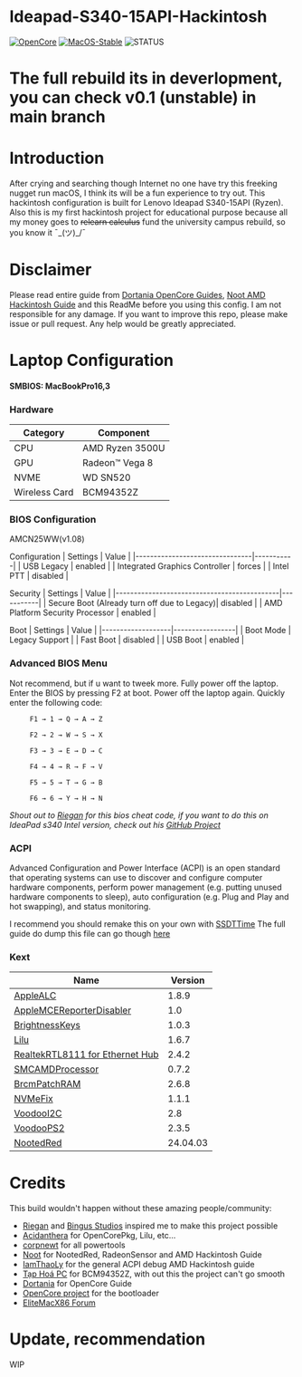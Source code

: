 # Ideapad-S340-15API-Hackintosh
[![OpenCore](https://img.shields.io/badge/OpenCore-v0.9.9-blue)](https://github.com/acidanthera/OpenCorePkg)
[![MacOS-Stable](https://img.shields.io/badge/MacOS-13.6.6-blueviolet)](https://www.apple.com/macos/)
![STATUS](https://img.shields.io/badge/STATUS-BETA0.2-blueviolet.svg)

# The full rebuild its in deverlopment, you can check v0.1 (unstable) in main branch

# Introduction
After crying and searching though Internet no one have try this freeking nugget run macOS, I think its will be a fun experience to try out. This hackintosh configuration is built for Lenovo Ideapad S340-15API (Ryzen). Also this is my first hackintosh project for educational purpose because all my money goes to ~~relearn calculus~~ fund the university campus rebuild, so you know it ¯\_(ツ)_/¯

# Disclaimer
Please read entire guide from [Dortania OpenCore Guides](https://dortania.github.io/OpenCore-Install-Guide/), [Noot AMD Hackintosh Guide](https://chefkissinc.github.io/) and this ReadMe before you using this config. I am not responsible for any damage. If you want to improve this repo, please make issue or pull request. Any help would be greatly appreciated.

# Laptop Configuration
#### SMBIOS: MacBookPro16,3
 ### Hardware
| Category      | Component       |
|---------------|-----------------|
| CPU           | AMD Ryzen 3500U |
| GPU           | Radeon™ Vega 8  |
| NVME          | WD SN520        |
| Wireless Card | BCM94352Z       |

 ### BIOS Configuration
AMCN25WW(v1.08)

Configuration 
| Settings                       | Value     |
|--------------------------------|-----------|
| USB Legacy                     | enabled   |
| Integrated Graphics Controller | forces    |
| Intel PTT                      | disabled  |

Security
| Settings                                    | Value     |
|---------------------------------------------|-----------|
| Secure Boot (Already turn off due to Legacy)| disabled  |
| AMD Platform Security Processor             | enabled   |

Boot
| Settings          | Value           |
|-------------------|-----------------|
| Boot Mode         | Legacy Support  |
| Fast Boot         | disabled        |
| USB Boot          | enabled         |

### Advanced BIOS Menu

Not recommend, but if u want to tweek more. Fully power off the laptop. Enter the BIOS by pressing F2 at boot. Power off the laptop again. Quickly enter the following code:
```
     F1 → 1 → Q → A → Z
     
     F2 → 2 → W → S → X
     
     F3 → 3 → E → D → C
     
     F4 → 4 → R → F → V
     
     F5 → 5 → T → G → B
     
     F6 → 6 → Y → H → N
```
*Shout out to [Riegan](https://github.com/RieGan) for this bios cheat code, if you want to do this on IdeaPad s340 Intel version, check out his [GitHub Project](https://github.com/RieGan/Ideapad-S340-15iwl-Hackintosh)*

### ACPI
Advanced Configuration and Power Interface (ACPI) is an open standard that operating systems can use to discover and configure computer hardware components, perform power management (e.g. putting unused hardware components to sleep), auto configuration (e.g. Plug and Play and hot swapping), and status monitoring.

I recommend you should remake this on your own with [SSDTTime](https://github.com/corpnewt/SSDTTime)
The full guide do dump this file can go though [here](https://github.com/iamthaoly/amd-laptop-hackintosh)


### Kext
| Name                                                                                                                  | Version   |
|-----------------------------------------------------------------------------------------------------------------------|-----------|
| [AppleALC](https://github.com/acidanthera/AppleALC/releases)                                                          | 1.8.9     |
| [AppleMCEReporterDisabler](https://github.com/acidanthera/bugtracker/files/3703498/AppleMCEReporterDisabler.kext.zip) | 1.0       |
| [BrightnessKeys](https://github.com/acidanthera/BrightnessKeys/releases)                                              | 1.0.3     |
| [Lilu](https://github.com/acidanthera/Lilu)                                                                           | 1.6.7     |
| [RealtekRTL8111 for Ethernet Hub](https://github.com/Mieze/RTL8111_driver_for_OS_X/releases)                          | 2.4.2     |
| [SMCAMDProcessor](https://github.com/trulyspinach/SMCAMDProcessor)                                                    | 0.7.2     |
| [BrcmPatchRAM](https://github.com/acidanthera/BrcmPatchRAM)                                                           | 2.6.8     |
| [NVMeFix](https://github.com/acidanthera/NVMeFix)                                                                     | 1.1.1     |
| [VoodooI2C](https://github.com/VoodooI2C/VoodooI2C)                                                                   | 2.8       |
| [VoodooPS2](https://github.com/acidanthera/VoodooPS2)                                                                 | 2.3.5     |
| [NootedRed](https://github.com/ChefKissInc/NootedRed)                                                                 | 24.04.03  |


# Credits
This build wouldn't happen without these amazing people/community:
- [Riegan](https://github.com/RieGan) and [Bingus Studios](https://youtube.com/@BringusStudios?si=9GDnu6Q0GCMPNQc1) inspired me to make this project possible
- [Acidanthera](https://github.com/acidanthera) for OpenCorePkg, Lilu, etc...
- [corpnewt](https://github.com/corpnewt) for all powertools
- [Noot](https://chefkissinc.github.io/) for NootedRed, RadeonSensor and AMD Hackintosh Guide
- [IamThaoLy](https://github.com/iamthaoly) for the general ACPI debug AMD Hackintosh guide
- [Tạp Hoá PC](https://shopee.vn/lvthu93?categoryId=100644&entryPoint=ShopByPDP&itemId=12203249664&upstream=search) for BCM94352Z, with out this the project can't go smooth
- [Dortania](https://github.com/dortania) for OpenCore Guide
- [OpenCore project](https://github.com/OpenCorePkg) for the bootloader
- [EliteMacX86 Forum](https://elitemacx86.com/feeds/)

# Update, recommendation
WIP
